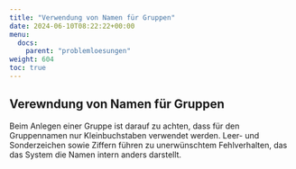 ```yaml
---
title: "Verwendung von Namen für Gruppen"
date: 2024-06-10T08:22:22+00:00
menu:
  docs:
    parent: "problemloesungen"
weight: 604
toc: true
---
```


## Verewndung von Namen für Gruppen
Beim Anlegen einer Gruppe ist darauf zu achten, dass für den Gruppennamen nur Kleinbuchstaben verwendet werden. Leer- und Sonderzeichen sowie Ziffern führen zu unerwünschtem Fehlverhalten, das das System die Namen intern anders darstellt.
